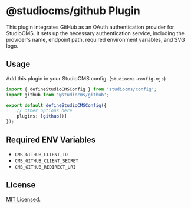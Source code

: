 # @studiocms/github Plugin

This plugin integrates GitHub as an OAuth authentication provider for StudioCMS. It sets up the necessary authentication service, including the provider's name, endpoint path, required environment variables, and SVG logo.

## Usage

Add this plugin in your StudioCMS config. (`studiocms.config.mjs`)

```ts
import { defineStudioCMSConfig } from 'studiocms/config';
import github from '@studiocms/github';

export default defineStudioCMSConfig({
    // other options here
    plugins: [github()]
});
```

## Required ENV Variables

- `CMS_GITHUB_CLIENT_ID`
- `CMS_GITHUB_CLIENT_SECRET`
- `CMS_GITHUB_REDIRECT_URI`

## License

[MIT Licensed](./LICENSE).